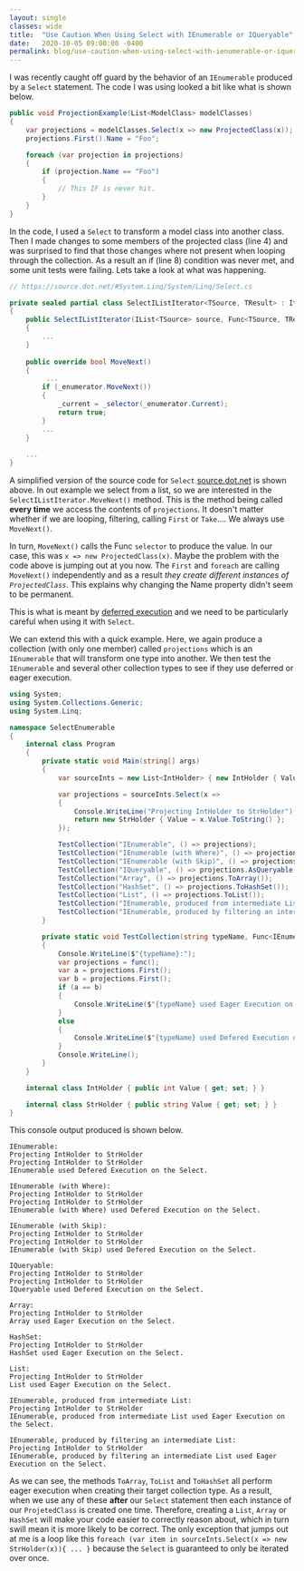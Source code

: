 ```yaml
---
layout: single
classes: wide
title:  "Use Caution When Using Select with IEnumerable or IQueryable"
date:   2020-10-05 09:00:00 -0400
permalink: blog/use-caution-when-using-select-with-ienumerable-or-iqueryable
---
```


I was recently caught off guard by the behavior of an `IEnumerable` produced by a `Select` statement. The code I was using looked a bit like what is shown below.

``` csharp
public void ProjectionExample(List<ModelClass> modelClasses)
{
    var projections = modelClasses.Select(x => new ProjectedClass(x));
    projections.First().Name = "Foo";

    foreach (var projection in projections)
    {
        if (projection.Name == "Foo")
        {
            // This IF is never hit.
        }
    }
}
```

In the code, I used a `Select` to transform a model class into another class. Then I made changes to some members of the projected class (line 4) and was surprised to find that those changes where not present when looping through the collection. As a result an if (line 8) condition was never met, and some unit tests were failing. Lets take a look at what was happening. 

``` csharp
// https://source.dot.net/#System.Linq/System/Linq/Select.cs

private sealed partial class SelectIListIterator<TSource, TResult> : Iterator<TResult>
{
    public SelectIListIterator(IList<TSource> source, Func<TSource, TResult> selector)
    {
        ...
    }
    
    public override bool MoveNext()
    {
         ...
        if (_enumerator.MoveNext())
        {
            _current = _selector(_enumerator.Current);
            return true;
        }
        ...
    }     
    
    ...
}
```

A simplified version of the source code for `Select` [source.dot.net](https://source.dot.net) is shown above. In out example we select from a list, so we are interested in the `SelectIListIterator.MoveNext()` method. This is the method being called **every time** we access the contents of `projections`. It doesn't matter whether if we are looping, filtering, calling `First` or `Take`.... We always use `MoveNext()`. 

In turn, `MoveNext()` calls the Func `selector` to produce the value. In our case, this was `x => new ProjectedClass(x)`. Maybe the problem with the code above is jumping out at you now. The `First` and  `foreach` are calling `MoveNext()` independently and as a result *they create different instances of `ProjectedClass`*. This explains why changing the Name property didn't seem to be permanent.

This is what is meant by [deferred execution](https://docs.microsoft.com/en-us/dotnet/standard/linq/deferred-execution-lazy-evaluation) and we need to be particularly careful when using it with `Select`. 

We can extend this with a quick example. Here, we again produce a collection (with only one member) called `projections` which is an `IEnumerable` that will transform one type into another. We then test the `IEnumerable` and several other collection types to see if they use deferred or eager execution. 

``` csharp
using System;
using System.Collections.Generic;
using System.Linq;

namespace SelectEnumerable
{
    internal class Program
    {
        private static void Main(string[] args)
        {
            var sourceInts = new List<IntHolder> { new IntHolder { Value = 1 } };

            var projections = sourceInts.Select(x =>
            {
                Console.WriteLine("Projecting IntHolder to StrHolder");
                return new StrHolder { Value = x.Value.ToString() };
            });

            TestCollection("IEnumerable", () => projections);
            TestCollection("IEnumerable (with Where)", () => projections.Where(x => true));
            TestCollection("IEnumerable (with Skip)", () => projections.Skip(0));
            TestCollection("IQueryable", () => projections.AsQueryable());
            TestCollection("Array", () => projections.ToArray());
            TestCollection("HashSet", () => projections.ToHashSet());
            TestCollection("List", () => projections.ToList());
            TestCollection("IEnumerable, produced from intermediate List", () => projections.ToList().AsEnumerable());
            TestCollection("IEnumerable, produced by filtering an intermediate List", () => projections.ToList().Where(x => true));
        }

        private static void TestCollection(string typeName, Func<IEnumerable<StrHolder>> func)
        {
            Console.WriteLine($"{typeName}:");
            var projections = func();
            var a = projections.First();
            var b = projections.First();
            if (a == b)
            {
                Console.WriteLine($"{typeName} used Eager Execution on the Select.");
            }
            else
            {
                Console.WriteLine($"{typeName} used Defered Execution on the Select.");
            }
            Console.WriteLine();
        }
    }

    internal class IntHolder { public int Value { get; set; } }

    internal class StrHolder { public string Value { get; set; } }
}
```

This console output produced is shown below. 

```
IEnumerable:
Projecting IntHolder to StrHolder
Projecting IntHolder to StrHolder
IEnumerable used Defered Execution on the Select.

IEnumerable (with Where):
Projecting IntHolder to StrHolder
Projecting IntHolder to StrHolder
IEnumerable (with Where) used Defered Execution on the Select.

IEnumerable (with Skip):
Projecting IntHolder to StrHolder
Projecting IntHolder to StrHolder
IEnumerable (with Skip) used Defered Execution on the Select.

IQueryable:
Projecting IntHolder to StrHolder
Projecting IntHolder to StrHolder
IQueryable used Defered Execution on the Select.

Array:
Projecting IntHolder to StrHolder
Array used Eager Execution on the Select.

HashSet:
Projecting IntHolder to StrHolder
HashSet used Eager Execution on the Select.

List:
Projecting IntHolder to StrHolder
List used Eager Execution on the Select.

IEnumerable, produced from intermediate List:
Projecting IntHolder to StrHolder
IEnumerable, produced from intermediate List used Eager Execution on the Select.

IEnumerable, produced by filtering an intermediate List:
Projecting IntHolder to StrHolder
IEnumerable, produced by filtering an intermediate List used Eager Execution on the Select.
```

As we can see, the methods `ToArray`, `ToList` and `ToHashSet` all perform eager execution when creating their target collection type. As a result, when we use any of these **after** our `Select` statement then each instance of our `ProjetedClass` is created one time. Therefore, creating a `List`, `Array` or `HashSet` will make your code easier to correctly reason about, which in turn swill mean it is more likely to  be correct. The only exception that jumps out at me is a loop like this `foreach (var item in sourceInts.Select(x => new StrHolder(x)){ ... }` because the `Select` is guaranteed to only be iterated over once.